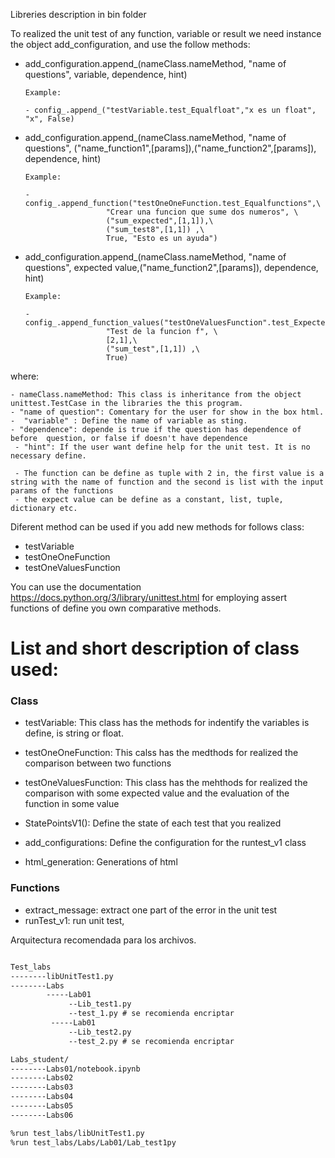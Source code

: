 
Libreries description in bin folder


To realized the unit test of any function, variable or result we need instance the object add_configuration, and use the follow methods:

- add_configuration.append_(nameClass.nameMethod, "name of questions", variable, dependence, hint)

      Example:

      - config_.append_("testVariable.test_Equalfloat","x es un float", "x", False)


- add_configuration.append_(nameClass.nameMethod, "name of questions", ("name_function1",[params]),("name_function2",[params]), dependence, hint)

      Example:

      - config_.append_function("testOneOneFunction.test_Equalfunctions",\
                        "Crear una funcion que sume dos numeros", \
                        ("sum_expected",[1,1]),\
                        ("sum_test8",[1,1]) ,\
                        True, "Esto es un ayuda")


- add_configuration.append_(nameClass.nameMethod, "name of questions", expected value,("name_function2",[params]), dependence, hint)

      Example:

      - config_.append_function_values("testOneValuesFunction".test_Expectedvalue",\
                        "Test de la funcion f", \
                        [2,1],\
                        ("sum_test",[1,1]) ,\
                        True)




where:

    - nameClass.nameMethod: This class is inheritance from the object  unittest.TestCase in the libraries the this program.
    - "name of question": Comentary for the user for show in the box html.
    -  "variable" : Define the name of variable as sting.
    - "dependence": depende is true if the question has dependence of before  question, or false if doesn't have dependence
     - "hint": If the user want define help for the unit test. It is no necessary define.
     
     - The function can be define as tuple with 2 in, the first value is a string with the name of function and the second is list with the input params of the functions
     - the expect value can be define as a constant, list, tuple, dictionary etc.


Diferent method can be used if you add new methods for follows class:

  - testVariable
  - testOneOneFunction
  - testOneValuesFunction

You can use the documentation https://docs.python.org/3/library/unittest.html for employing assert functions of define you own comparative methods.


# List and short description of class used:
### Class

- testVariable: This class has the methods for indentify the variables is define, is string or  float. 
- testOneOneFunction: This calss has the medthods for realized the comparison between two functions 
- testOneValuesFunction: This class has the mehthods for realized the comparison with some  expected value and the evaluation of the function in some value

- StatePointsV1(): Define the state of each test that you realized
- add_configurations: Define the configuration for the runtest_v1 class
- html_generation: Generations of html

### Functions
- extract_message: extract one part of the  error in the unit test 
- runTest_v1: run unit test, 



Arquitectura recomendada para los archivos.


```Markdown

Test_labs
--------libUnitTest1.py
--------Labs
        -----Lab01
             --Lib_test1.py
             --test_1.py # se recomienda encriptar
         -----Lab01 
             --Lib_test2.py
             --test_2.py # se recomienda encriptar

Labs_student/
--------Labs01/notebook.ipynb 
--------Labs02
--------Labs03
--------Labs04
--------Labs05
--------Labs06

%run test_labs/libUnitTest1.py
%run test_labs/Labs/Lab01/Lab_test1py
````
